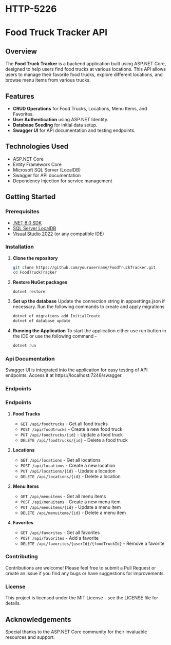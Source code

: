 # HTTP-5226
# Food Truck Tracker API

## Overview
The **Food Truck Tracker** is a backend application built using ASP.NET Core, designed to help users find food trucks at various locations. This API allows users to manage their favorite food trucks, explore different locations, and browse menu items from various trucks.

## Features
- **CRUD Operations** for Food Trucks, Locations, Menu Items, and Favorites.
- **User Authentication** using ASP.NET Identity.
- **Database Seeding** for initial data setup.
- **Swagger UI** for API documentation and testing endpoints.

## Technologies Used
- ASP.NET Core
- Entity Framework Core
- Microsoft SQL Server (LocalDB)
- Swagger for API documentation
- Dependency Injection for service management

## Getting Started

### Prerequisites
- [.NET 8.0 SDK](https://dotnet.microsoft.com/download/dotnet/8.0)
- [SQL Server LocalDB](https://docs.microsoft.com/en-us/sql/database-engine/configure-windows/sql-server-express-localdb?view=sql-server-ver15)
- [Visual Studio 2022](https://visualstudio.microsoft.com/vs/) (or any compatible IDE)

### Installation

1. **Clone the repository**
   ```bash
   git clone https://github.com/yourusername/FoodTruckTracker.git
   cd FoodTruckTracker

2. **Restore NuGet packages**
   ```bash
   dotnet restore

3. **Set up the database**
   Update the connection string in appsettings.json if necessary.
   Run the following commands to create and apply migrations

   ```bash
   dotnet ef migrations add InitialCreate
   dotnet ef database update

4. **Running the Application**
   To start the application either use run button in the IDE or use the following command - 
   ```bash
   dotnet run
   
### Api Documentation
Swagger UI is integrated into the application for easy testing of API endpoints. Access it at https://localhost:7246/swagger.

### Endpoints

### Endpoints

1. **Food Trucks**
   - `GET /api/foodtrucks` - Get all food trucks
   - `POST /api/foodtrucks` - Create a new food truck
   - `PUT /api/foodtrucks/{id}` - Update a food truck
   - `DELETE /api/foodtrucks/{id}` - Delete a food truck

2. **Locations**
   - `GET /api/locations` - Get all locations
   - `POST /api/locations` - Create a new location
   - `PUT /api/locations/{id}` - Update a location
   - `DELETE /api/locations/{id}` - Delete a location

3. **Menu Items**
   - `GET /api/menuitems` - Get all menu items
   - `POST /api/menuitems` - Create a new menu item
   - `PUT /api/menuitems/{id}` - Update a menu item
   - `DELETE /api/menuitems/{id}` - Delete a menu item

4. **Favorites**
   - `GET /api/favorites` - Get all favorites
   - `POST /api/favorites` - Add a favorite
   - `DELETE /api/favorites/{userId}/{foodTruckId}` - Remove a favorite


### Contributing
Contributions are welcome! Please feel free to submit a Pull Request or create an issue if you find any bugs or have suggestions for improvements.

### License
This project is licensed under the MIT License - see the LICENSE file for details.

## Acknowledgements
Special thanks to the ASP.NET Core community for their invaluable resources and support.



